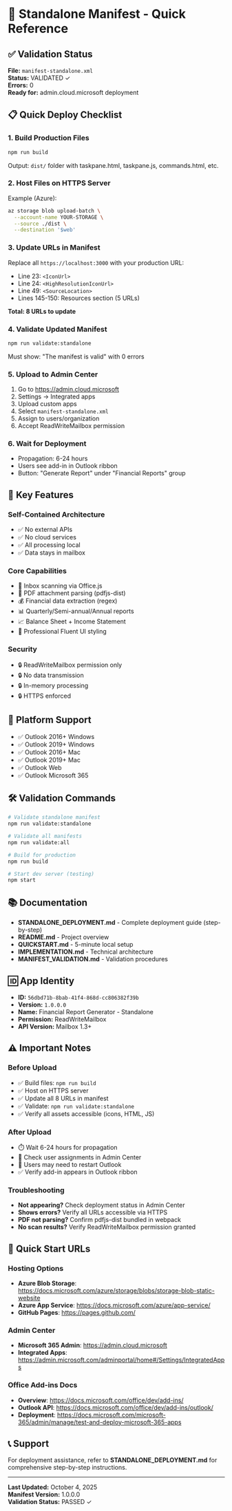 # 🎯 Standalone Manifest - Quick Reference

## ✅ Validation Status
**File:** `manifest-standalone.xml`  
**Status:** VALIDATED ✓  
**Errors:** 0  
**Ready for:** admin.cloud.microsoft deployment

## 📋 Quick Deploy Checklist

### 1. Build Production Files
```bash
npm run build
```
Output: `dist/` folder with taskpane.html, taskpane.js, commands.html, etc.

### 2. Host Files on HTTPS Server
Example (Azure):
```bash
az storage blob upload-batch \
  --account-name YOUR-STORAGE \
  --source ./dist \
  --destination '$web'
```

### 3. Update URLs in Manifest
Replace all `https://localhost:3000` with your production URL:
- Line 23: `<IconUrl>`
- Line 24: `<HighResolutionIconUrl>`
- Line 49: `<SourceLocation>`
- Lines 145-150: Resources section (5 URLs)

**Total: 8 URLs to update**

### 4. Validate Updated Manifest
```bash
npm run validate:standalone
```
Must show: "The manifest is valid" with 0 errors

### 5. Upload to Admin Center
1. Go to https://admin.cloud.microsoft
2. Settings → Integrated apps
3. Upload custom apps
4. Select `manifest-standalone.xml`
5. Assign to users/organization
6. Accept ReadWriteMailbox permission

### 6. Wait for Deployment
- Propagation: 6-24 hours
- Users see add-in in Outlook ribbon
- Button: "Generate Report" under "Financial Reports" group

## 🔑 Key Features

### Self-Contained Architecture
- ✅ No external APIs
- ✅ No cloud services
- ✅ All processing local
- ✅ Data stays in mailbox

### Core Capabilities
- 📧 Inbox scanning via Office.js
- 📄 PDF attachment parsing (pdfjs-dist)
- 💰 Financial data extraction (regex)
- 📊 Quarterly/Semi-annual/Annual reports
- 📈 Balance Sheet + Income Statement
- 🎨 Professional Fluent UI styling

### Security
- 🔒 ReadWriteMailbox permission only
- 🔒 No data transmission
- 🔒 In-memory processing
- 🔒 HTTPS enforced

## 📱 Platform Support
- ✅ Outlook 2016+ Windows
- ✅ Outlook 2019+ Windows
- ✅ Outlook 2016+ Mac
- ✅ Outlook 2019+ Mac
- ✅ Outlook Web
- ✅ Outlook Microsoft 365

## 🛠️ Validation Commands
```bash
# Validate standalone manifest
npm run validate:standalone

# Validate all manifests
npm run validate:all

# Build for production
npm run build

# Start dev server (testing)
npm start
```

## 📚 Documentation
- **STANDALONE_DEPLOYMENT.md** - Complete deployment guide (step-by-step)
- **README.md** - Project overview
- **QUICKSTART.md** - 5-minute local setup
- **IMPLEMENTATION.md** - Technical architecture
- **MANIFEST_VALIDATION.md** - Validation procedures

## 🆔 App Identity
- **ID:** `56dbd71b-8bab-41f4-868d-cc806382f39b`
- **Version:** `1.0.0.0`
- **Name:** Financial Report Generator - Standalone
- **Permission:** ReadWriteMailbox
- **API Version:** Mailbox 1.3+

## ⚠️ Important Notes

### Before Upload
- ✅ Build files: `npm run build`
- ✅ Host on HTTPS server
- ✅ Update all 8 URLs in manifest
- ✅ Validate: `npm run validate:standalone`
- ✅ Verify all assets accessible (icons, HTML, JS)

### After Upload
- ⏱️ Wait 6-24 hours for propagation
- 👥 Check user assignments in Admin Center
- 🔄 Users may need to restart Outlook
- ✅ Verify add-in appears in Outlook ribbon

### Troubleshooting
- **Not appearing?** Check deployment status in Admin Center
- **Shows errors?** Verify all URLs accessible via HTTPS
- **PDF not parsing?** Confirm pdfjs-dist bundled in webpack
- **No scan results?** Verify ReadWriteMailbox permission granted

## 🚀 Quick Start URLs

### Hosting Options
- **Azure Blob Storage**: https://docs.microsoft.com/azure/storage/blobs/storage-blob-static-website
- **Azure App Service**: https://docs.microsoft.com/azure/app-service/
- **GitHub Pages**: https://pages.github.com/

### Admin Center
- **Microsoft 365 Admin**: https://admin.cloud.microsoft
- **Integrated Apps**: https://admin.microsoft.com/adminportal/home#/Settings/IntegratedApps

### Office Add-ins Docs
- **Overview**: https://docs.microsoft.com/office/dev/add-ins/
- **Outlook API**: https://docs.microsoft.com/office/dev/add-ins/outlook/
- **Deployment**: https://docs.microsoft.com/microsoft-365/admin/manage/test-and-deploy-microsoft-365-apps

## 📞 Support
For deployment assistance, refer to **STANDALONE_DEPLOYMENT.md** for comprehensive step-by-step instructions.

---
**Last Updated:** October 4, 2025  
**Manifest Version:** 1.0.0.0  
**Validation Status:** PASSED ✓
